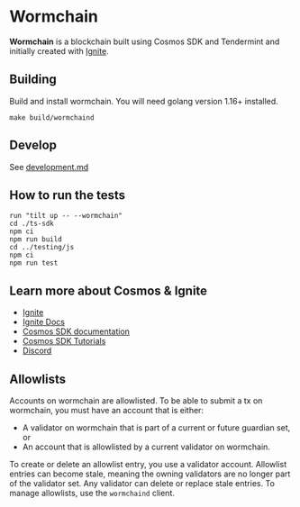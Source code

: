 # Wormchain

**Wormchain** is a blockchain built using Cosmos SDK and Tendermint and initially created with [Ignite](https://github.com/ignite).

## Building

Build and install wormchain.  You will need golang version 1.16+ installed.

```
make build/wormchaind
```

## Develop

See [development.md](./development.md)

## How to run the tests

    run "tilt up -- --wormchain"
    cd ./ts-sdk
    npm ci
    npm run build
    cd ../testing/js
    npm ci
    npm run test

## Learn more about Cosmos & Ignite

- [Ignite](https://github.com/ignite)
- [Ignite Docs](https://docs.ignite.com/)
- [Cosmos SDK documentation](https://docs.cosmos.network)
- [Cosmos SDK Tutorials](https://tutorials.cosmos.network)
- [Discord](https://discord.gg/cosmosnetwork)

## Allowlists

Accounts on wormchain are allowlisted.  To be able to submit a tx on wormchain, you must have an account that is either:
* A validator on wormchain that is part of a current or future guardian set, or
* An account that is allowlisted by a current validator on wormchain.

To create or delete an allowlist entry, you use a validator account.  Allowlist entries can become stale,
meaning the owning validators are no longer part of the validator set.  Any validator can delete or replace stale entries.
To manage allowlists, use the `wormchaind` client.
